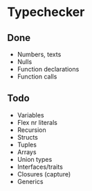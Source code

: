 
# Typechecker

## Done

* Numbers, texts
* Nulls
* Function declarations
* Function calls

## Todo
 
* Variables
* Flex nr literals
* Recursion
* Structs
* Tuples
* Arrays
* Union types
* Interfaces/traits
* Closures (capture)
* Generics


